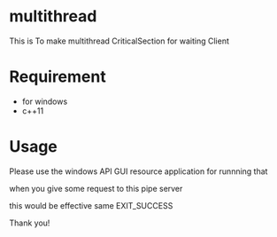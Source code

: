 # multithread
This is To make multithread CriticalSection for waiting Client

# Requirement

* for windows
* c++11

# Usage

Please use the windows API GUI resource application for runnning that

when you give some request to this pipe server

this would be effective same EXIT_SUCCESS

 
Thank you!
